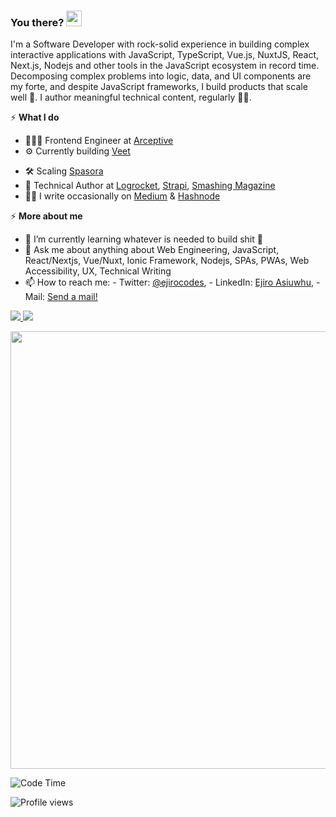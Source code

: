 ### You there? <img src="https://raw.githubusercontent.com/MartinHeinz/MartinHeinz/master/wave.gif" width="25px">
I'm a Software Developer with rock-solid experience in building complex interactive applications with JavaScript, TypeScript, Vue.js, NuxtJS, React, Next.js, Nodejs and other tools in the JavaScript ecosystem in record time. Decomposing complex problems into logic, data, and UI components are my forte, and despite JavaScript frameworks, I build products that scale well 🚀. I author meaningful technical content, regularly ✍🏽.

⚡️ **What I do**
- 👨🏽‍💻 Frontend Engineer at [Arceptive](https://arceptive.com/)
- ⚙️ Currently building [Veet](https://veethq.com/)
<!-- - [CanIJob](http://www.canijob.com/) -->
- 🛠 Scaling [Spasora](https://spasora.com/)
- 📝 Technical Author at [Logrocket](https://blog.logrocket.com/author/ejiroasiuwhu/), [Strapi](https://strapi.io/blog/how-to-build-an-invoice-generator-app-with-next-js-strapi-and-tailwind-css), [Smashing Magazine](https://www.smashingmagazine.com/author/ejiro-asiuwhu/)  
- ✍🏾 I write occasionally on [Medium](https://medium.com/@ejirocodes) & [Hashnode](https://ejiro.hashnode.dev/) 

⚡️ **More about me**
- 🌱 I’m currently learning whatever is needed to build shit 💪
- 💬 Ask me about anything about Web Engineering, JavaScript, React/Nextjs, Vue/Nuxt, Ionic Framework, Nodejs, SPAs, PWAs, Web Accessibility, UX, Technical Writing 
- 📫 How to reach me: - Twitter: [@ejirocodes](https://twitter.com/ejirocodes), - LinkedIn: [Ejiro Asiuwhu](https://www.linkedin.com/in/ejiro-asiuwhu), - Mail: [Send a mail!](mailto:ejiroasiuwhu10@gmail.com)

<!-- - ⚡ Fun fact: I love cycling 🚴🏾‍♂️ -->


<!-- <p>
  <img src="https://github-readme-stats.vercel.app/api?username=ejirocodes&show_icons=true&theme=vue&line_height=52&count_private=true" />
  <img width="37.2%" src="https://github-readme-stats.vercel.app/api/top-langs/?username=ejirocodes&count_private=true&theme=vue&line_height=55">
</p> -->

<div>
  <a href="/" align="left">
    <img src="https://github-readme-stats.vercel.app/api/top-langs/?username=ejirocodes&text_color=586069&layout=compact&hide_border=true&bg_color=fff&title_color=0366d6&count_private=true&include_all_commits=true" />
  </a>

  <a href="/" align="right">
    <img src="https://github-readme-stats.vercel.app/api?username=ejirocodes&count_private=true&show_icons=true&icon_color=222&title_color=0366d6&text_color=586069&bg_color=fff&hide=issues&hide_border=true&include_all_commits=true" />
  </a>
</div>

<img
  src="https://cr-ss-service.azurewebsites.net/api/ScreenShot?widget=summary&username=ejirocodes&badges=2&show-avatar=false&style=--header-bg-color:%23000;--border-radius:10px" width="700"
/>

![Code Time](https://img.shields.io/endpoint?style=flat&url=https://codetime-api.datreks.com/badge/1871?logoColor=white%26project=%26recentMS=0%26showProject=false)

![Profile views](https://gpvc.arturio.dev/ejirocodes)

